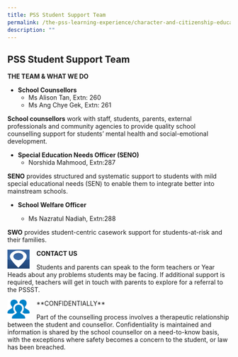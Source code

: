 ```yaml
---
title: PSS Student Support Team
permalink: /the-pss-learning-experience/character-and-citizenship-education/pss-student-support-team/
description: ""
---
```

## PSS Student Support Team

**THE TEAM &amp; WHAT WE DO**

*   **School Counsellors**
    *   Ms Alison Tan, Extn: 260
    *   Ms Ang Chye Gek, Extn: 261

**School counsellors**&nbsp;work with staff, students, parents, external professionals and community agencies to provide quality school counselling support for students’ mental health and social-emotional development.

*   **Special Education Needs Officer (SENO)**
    *   Norshida Mahmood, Extn:287

**SENO** provides structured and systematic support to students with mild special educational needs (SEN) to enable them to integrate better into mainstream schools.

*   **School Welfare Officer**

    *   Ms Nazratul Nadiah, Extn:288
    

**SWO**&nbsp;provides student-centric casework support for students-at-risk and their families.


<img src="/images/CCE/PSS%20Student%20Support%20Team/Contact%20Us.png" style="width:10%;margin-right:15px;" align="left">
		 
**CONTACT US**
		 
Students and parents can speak to the form teachers or Year Heads about any problems students may be facing. If additional support is required, teachers will get in touch with parents to explore for a referral to the PSSST.

<img src="/images/CCE/PSS%20Student%20Support%20Team/Confidentiality.png" style="width:10%;margin-right:15px;" align="left">
**CONFIDENTIALLY**

Part of the counselling process involves a therapeutic relationship between the student and counsellor. Confidentiality is maintained and information is shared by the school counsellor on a need-to-know basis, with the exceptions where safety becomes a concern to the student, or law has been breached.